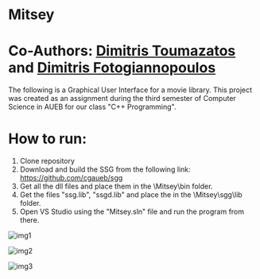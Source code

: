 # Mitsey
# Co-Authors: <a href="https://github.com/DimitrisToumazatos" title="Dimitris Toumazatos">Dimitris Toumazatos</a> and <a href="https://github.com/DFotogiannopoulos" title="Dimitris Fotogiannopoulos">Dimitris Fotogiannopoulos</a>

The following is a Graphical User Interface for a movie library.
This project was created as an assignment during the third semester of Computer Science in AUEB for our class "C++ Programming".

# How to run:
1. Clone repository
2. Download and build the SSG from the following link: https://github.com/cgaueb/sgg
3. Get all the dll files and place them in the \Mitsey\bin folder.
4. Get the files "ssg.lib", "ssgd.lib" and place the in the \Mitsey\sgg\lib folder.
5. Open VS Studio using the "Mitsey.sln" file and run the program from there.

![img1](https://github.com/DimitrisToumazatos/Mitsey/assets/90845305/3923a635-64d2-4de6-88f3-3ac02c2bd0c5)

![img2](https://github.com/DimitrisToumazatos/Mitsey/assets/90845305/fdfaed25-b28c-49d4-ab85-a567e7001049)

![img3](https://github.com/DimitrisToumazatos/Mitsey/assets/90845305/13e39bcf-ca91-4bd1-a075-bbd960259bb8)
